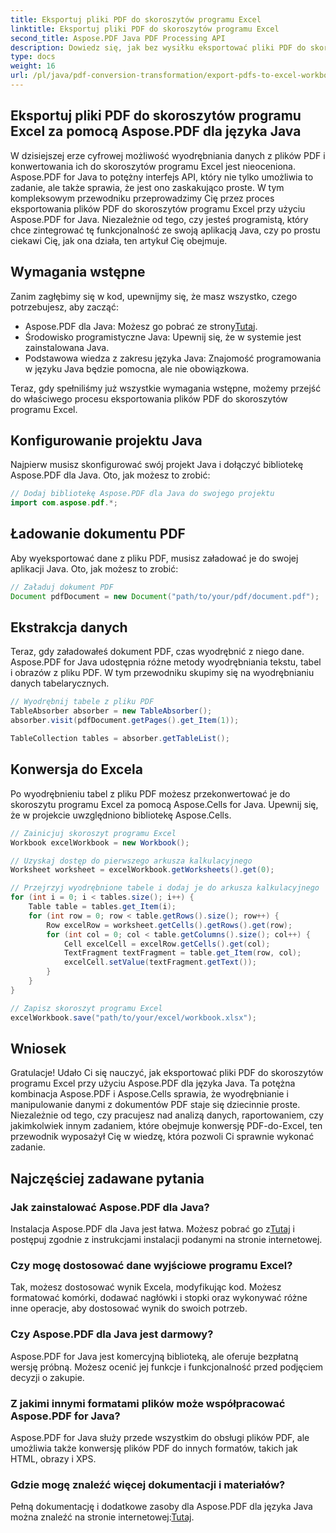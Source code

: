 ```yaml
---
title: Eksportuj pliki PDF do skoroszytów programu Excel
linktitle: Eksportuj pliki PDF do skoroszytów programu Excel
second_title: Aspose.PDF Java PDF Processing API
description: Dowiedz się, jak bez wysiłku eksportować pliki PDF do skoroszytów programu Excel za pomocą Aspose.PDF dla Java. Przewodnik krok po kroku do bezproblemowej ekstrakcji danych.
type: docs
weight: 16
url: /pl/java/pdf-conversion-transformation/export-pdfs-to-excel-workbooks/
---
```


## Eksportuj pliki PDF do skoroszytów programu Excel za pomocą Aspose.PDF dla języka Java

W dzisiejszej erze cyfrowej możliwość wyodrębniania danych z plików PDF i konwertowania ich do skoroszytów programu Excel jest nieoceniona. Aspose.PDF for Java to potężny interfejs API, który nie tylko umożliwia to zadanie, ale także sprawia, że jest ono zaskakująco proste. W tym kompleksowym przewodniku przeprowadzimy Cię przez proces eksportowania plików PDF do skoroszytów programu Excel przy użyciu Aspose.PDF for Java. Niezależnie od tego, czy jesteś programistą, który chce zintegrować tę funkcjonalność ze swoją aplikacją Java, czy po prostu ciekawi Cię, jak ona działa, ten artykuł Cię obejmuje.

## Wymagania wstępne

Zanim zagłębimy się w kod, upewnijmy się, że masz wszystko, czego potrzebujesz, aby zacząć:

-  Aspose.PDF dla Java: Możesz go pobrać ze strony[Tutaj](https://releases.aspose.com/pdf/java/).
- Środowisko programistyczne Java: Upewnij się, że w systemie jest zainstalowana Java.
- Podstawowa wiedza z zakresu języka Java: Znajomość programowania w języku Java będzie pomocna, ale nie obowiązkowa.

Teraz, gdy spełniliśmy już wszystkie wymagania wstępne, możemy przejść do właściwego procesu eksportowania plików PDF do skoroszytów programu Excel.

## Konfigurowanie projektu Java

Najpierw musisz skonfigurować swój projekt Java i dołączyć bibliotekę Aspose.PDF dla Java. Oto, jak możesz to zrobić:

```java
// Dodaj bibliotekę Aspose.PDF dla Java do swojego projektu
import com.aspose.pdf.*;
```

## Ładowanie dokumentu PDF

Aby wyeksportować dane z pliku PDF, musisz załadować je do swojej aplikacji Java. Oto, jak możesz to zrobić:

```java
// Załaduj dokument PDF
Document pdfDocument = new Document("path/to/your/pdf/document.pdf");
```

## Ekstrakcja danych

Teraz, gdy załadowałeś dokument PDF, czas wyodrębnić z niego dane. Aspose.PDF for Java udostępnia różne metody wyodrębniania tekstu, tabel i obrazów z pliku PDF. W tym przewodniku skupimy się na wyodrębnianiu danych tabelarycznych.

```java
// Wyodrębnij tabele z pliku PDF
TableAbsorber absorber = new TableAbsorber();
absorber.visit(pdfDocument.getPages().get_Item(1));

TableCollection tables = absorber.getTableList();
```

## Konwersja do Excela

Po wyodrębnieniu tabel z pliku PDF możesz przekonwertować je do skoroszytu programu Excel za pomocą Aspose.Cells for Java. Upewnij się, że w projekcie uwzględniono bibliotekę Aspose.Cells.

```java
// Zainicjuj skoroszyt programu Excel
Workbook excelWorkbook = new Workbook();

// Uzyskaj dostęp do pierwszego arkusza kalkulacyjnego
Worksheet worksheet = excelWorkbook.getWorksheets().get(0);

// Przejrzyj wyodrębnione tabele i dodaj je do arkusza kalkulacyjnego
for (int i = 0; i < tables.size(); i++) {
    Table table = tables.get_Item(i);
    for (int row = 0; row < table.getRows().size(); row++) {
        Row excelRow = worksheet.getCells().getRows().get(row);
        for (int col = 0; col < table.getColumns().size(); col++) {
            Cell excelCell = excelRow.getCells().get(col);
            TextFragment textFragment = table.get_Item(row, col);
            excelCell.setValue(textFragment.getText());
        }
    }
}

// Zapisz skoroszyt programu Excel
excelWorkbook.save("path/to/your/excel/workbook.xlsx");
```

## Wniosek

Gratulacje! Udało Ci się nauczyć, jak eksportować pliki PDF do skoroszytów programu Excel przy użyciu Aspose.PDF dla języka Java. Ta potężna kombinacja Aspose.PDF i Aspose.Cells sprawia, że wyodrębnianie i manipulowanie danymi z dokumentów PDF staje się dziecinnie proste. Niezależnie od tego, czy pracujesz nad analizą danych, raportowaniem, czy jakimkolwiek innym zadaniem, które obejmuje konwersję PDF-do-Excel, ten przewodnik wyposażył Cię w wiedzę, która pozwoli Ci sprawnie wykonać zadanie.

## Najczęściej zadawane pytania

### Jak zainstalować Aspose.PDF dla Java?

 Instalacja Aspose.PDF dla Java jest łatwa. Możesz pobrać go z[Tutaj](https://releases.aspose.com/pdf/java/) i postępuj zgodnie z instrukcjami instalacji podanymi na stronie internetowej.

### Czy mogę dostosować dane wyjściowe programu Excel?

Tak, możesz dostosować wynik Excela, modyfikując kod. Możesz formatować komórki, dodawać nagłówki i stopki oraz wykonywać różne inne operacje, aby dostosować wynik do swoich potrzeb.

### Czy Aspose.PDF dla Java jest darmowy?

Aspose.PDF for Java jest komercyjną biblioteką, ale oferuje bezpłatną wersję próbną. Możesz ocenić jej funkcje i funkcjonalność przed podjęciem decyzji o zakupie.

### Z jakimi innymi formatami plików może współpracować Aspose.PDF for Java?

Aspose.PDF for Java służy przede wszystkim do obsługi plików PDF, ale umożliwia także konwersję plików PDF do innych formatów, takich jak HTML, obrazy i XPS.

### Gdzie mogę znaleźć więcej dokumentacji i materiałów?

 Pełną dokumentację i dodatkowe zasoby dla Aspose.PDF dla języka Java można znaleźć na stronie internetowej:[Tutaj](https://reference.aspose.com/pdf/java/).
